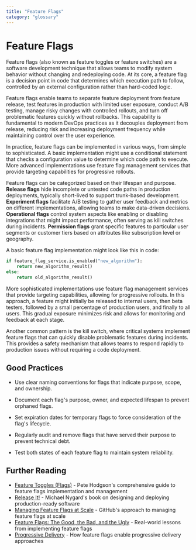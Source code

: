 ```yaml
---
title: "Feature Flags"
category: "glossary"
---
```

# Feature Flags

Feature flags (also known as feature toggles or feature switches) are a software development technique that allows teams to modify system behavior without changing and redeploying code. At its core, a feature flag is a decision point in code that determines which execution path to follow, controlled by an external configuration rather than hard-coded logic.

Feature flags enable teams to separate feature deployment from feature release, test features in production with limited user exposure, conduct A/B testing, manage risky changes with controlled rollouts, and turn off problematic features quickly without rollbacks. This capability is fundamental to modern DevOps practices as it decouples deployment from release, reducing risk and increasing deployment frequency while maintaining control over the user experience.

In practice, feature flags can be implemented in various ways, from simple to sophisticated. A basic implementation might use a conditional statement that checks a configuration value to determine which code path to execute. More advanced implementations use feature flag management services that provide targeting capabilities for progressive rollouts.

Feature flags can be categorized based on their lifespan and purpose. **Release flags** hide incomplete or untested code paths in production deployments, typically short-lived to support trunk-based development. **Experiment flags** facilitate A/B testing to gather user feedback and metrics on different implementations, allowing teams to make data-driven decisions. **Operational flags** control system aspects like enabling or disabling integrations that might impact performance, often serving as kill switches during incidents. **Permission flags** grant specific features to particular user segments or customer tiers based on attributes like subscription level or geography.

A basic feature flag implementation might look like this in code:

```python
if feature_flag_service.is_enabled("new_algorithm"):
    return new_algorithm_result()
else:
    return old_algorithm_result()
```

More sophisticated implementations use feature flag management services that provide targeting capabilities, allowing for progressive rollouts. In this approach, a feature might initially be released to internal users, then beta testers, followed by a small percentage of production users, and finally to all users. This gradual exposure minimizes risk and allows for monitoring and feedback at each stage.

Another common pattern is the kill switch, where critical systems implement feature flags that can quickly disable problematic features during incidents. This provides a safety mechanism that allows teams to respond rapidly to production issues without requiring a code deployment.

## Good Practices

- Use clear naming conventions for flags that indicate purpose, scope, and ownership.

- Document each flag's purpose, owner, and expected lifespan to prevent orphaned flags.

- Set expiration dates for temporary flags to force consideration of the flag's lifecycle.

- Regularly audit and remove flags that have served their purpose to prevent technical debt.

- Test both states of each feature flag to maintain system reliability.

## Further Reading

* [Feature Toggles (Flags)](https://martinfowler.com/articles/feature-toggles.html) - Pete Hodgson's comprehensive guide to feature flags implementation and management
* [Release It!](https://pragprog.com/titles/mnee2/release-it-second-edition/) - Michael Nygard's book on designing and deploying production-ready software
* [Managing Feature Flags at Scale](https://www.infoq.com/presentations/github-feature-flags/) - GitHub's approach to managing feature flags at scale
* [Feature Flags: The Good, the Bad, and the Ugly](https://www.youtube.com/watch?v=r7VI5x2XKXw) - Real-world lessons from implementing feature flags
* [Progressive Delivery](https://www.split.io/blog/progressive-delivery-what-it-is-and-how-to-get-started/) - How feature flags enable progressive delivery approaches
